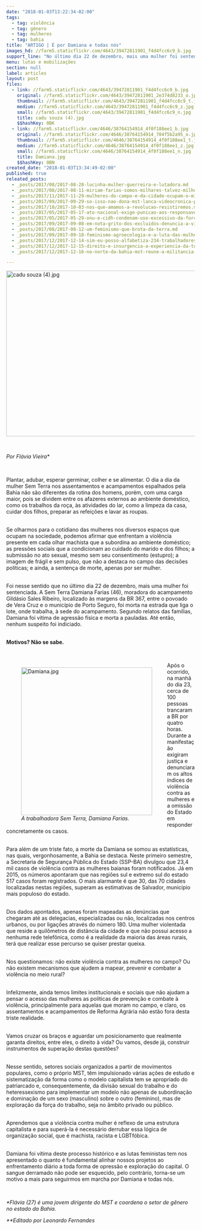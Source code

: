 ```yaml
---
date: "2018-01-03T13:22:34-02:00"
tags:
  - tag: violência
  - tag: gênero
  - tag: mulheres
  - tag: bahia
title: "ARTIGO | É por Damiana e todas nós"
images_hd: //farm5.staticflickr.com/4643/39472811901_f4d4fcc6c9_b.jpg
support_line: "No último dia 22 de dezembro, mais uma mulher foi sentenciada. A Sem Terra Damiana Farias (46), moradora do acampamento Gildásio Sales Ribeiro foi morta."
menu: lutas e mobilizações
section: null
label: articles
layout: post
files:
  - link: //farm5.staticflickr.com/4643/39472811901_f4d4fcc6c9_b.jpg
    original: //farm5.staticflickr.com/4643/39472811901_2e374d8233_o.jpg
    thumbnail: //farm5.staticflickr.com/4643/39472811901_f4d4fcc6c9_t.jpg
    medium: //farm5.staticflickr.com/4643/39472811901_f4d4fcc6c9_z.jpg
    small: //farm5.staticflickr.com/4643/39472811901_f4d4fcc6c9_n.jpg
    title: cadu souza (4).jpg
    $$hashKey: 0BK
  - link: //farm5.staticflickr.com/4646/38764154914_4f0f188ee1_b.jpg
    original: //farm5.staticflickr.com/4646/38764154914_704f5b2a95_o.jpg
    thumbnail: //farm5.staticflickr.com/4646/38764154914_4f0f188ee1_t.jpg
    medium: //farm5.staticflickr.com/4646/38764154914_4f0f188ee1_z.jpg
    small: //farm5.staticflickr.com/4646/38764154914_4f0f188ee1_n.jpg
    title: Damiana.jpg
    $$hashKey: 0BN
created_date: "2018-01-03T13:34:49-02:00"
published: true
releated_posts:
  - _posts/2017/08/2017-08-28-lucinha-mulher-guerreira-e-lutadora.md
  - _posts/2017/08/2017-08-11-miriam-farias-somos-milhares-talvez-milhoes-de-margaridas.md
  - _posts/2017/11/2017-11-29-mulheres-do-campo-e-da-cidade-ocupam-o-ministerio-publico-em-joao-pessoa.md
  - _posts/2017/09/2017-09-29-so-isso-nao-dona-mst-lanca-videocronica-para-debater-violencia-domestica.md
  - _posts/2017/10/2017-10-03-nos-que-amamos-a-revolucao-resistiremos.md
  - _posts/2017/05/2017-05-17-ato-nacional-exige-punicao-aos-responsaveis-pela-violencia-no-campo.md
  - _posts/2017/05/2017-05-29-onu-e-cidh-condenam-uso-excessivo-da-forca-durante-manifestacoes-no-brasil.md
  - _posts/2017/09/2017-09-08-em-nota-grito-dos-excluidos-denuncia-a-violencia-usada-contra-manifestantes-no-rn.md
  - _posts/2017/08/2017-08-12-um-feminismo-que-brota-da-terra.md
  - _posts/2017/09/2017-09-18-feminismo-agroecologia-e-a-luta-das-mulheres-norteiam-os-debates-do-2o-dia-o-x-congresso-de-agroecologia.md
  - _posts/2017/12/2017-12-14-sim-eu-posso-alfabetiza-234-trabalhadores-sem-terra-no-extremo-sul-da-bahia.md
  - _posts/2017/12/2017-12-15-direito-e-insurgencia-a-experiencia-da-turma-eugenio-lyra-eternizada-em-um-livro.md
  - _posts/2017/12/2017-12-16-no-norte-da-bahia-mst-reune-a-militancia-e-debate-os-desafios-para-2018.md

---
```

<p><img alt="cadu souza (4).jpg" height="442" src="//farm5.staticflickr.com/4643/39472811901_f4d4fcc6c9_b.jpg" width="700" /></p>

<p>&nbsp;</p>

<p><em>Por Fl&aacute;via Vieira*</em></p>

<p>&nbsp;</p>

<p>Plantar, adubar, esperar germinar, colher e se alimentar. O dia a dia da mulher Sem Terra nos assentamentos e acampamentos espalhados pela Bahia n&atilde;o s&atilde;o diferentes da rotina dos homens, por&eacute;m, com uma carga maior, pois se dividem entre os afazeres externos ao ambiente dom&eacute;stico, como os trabalhos da ro&ccedil;a, &agrave;s atividades do lar, como a limpeza da casa, cuidar dos filhos, preparar as refei&ccedil;&otilde;es e lavar as roupas.</p>

<p><br />
Se olharmos para o cotidiano das mulheres nos diversos espa&ccedil;os que ocupam na sociedade, podemos afirmar que enfrentam a viol&ecirc;ncia presente em cada olhar machista que a subordina ao ambiente dom&eacute;stico; as press&otilde;es sociais que a condicionam ao cuidado do marido e dos filhos; a submiss&atilde;o no ato sexual, mesmo sem seu consentimento (estupro); a imagem de fr&aacute;gil e sem pulso, que n&atilde;o a destaca no campo das decis&otilde;es pol&iacute;ticas; e ainda, a senten&ccedil;a de morte, apenas por ser mulher.</p>

<p><br />
Foi nesse sentido que no &uacute;ltimo dia 22 de dezembro, mais uma mulher foi sentenciada. A Sem Terra Damiana Farias (46), moradora do acampamento Gild&aacute;sio Sales Ribeiro, localizado &agrave;s margens da BR 367, entre o povoado de Vera Cruz e o munic&iacute;pio de Porto Seguro, foi morta na estrada que liga o lote, onde trabalha, &agrave; sede do acampamento. Segundo relatos das fam&iacute;lias, Damiana foi v&iacute;tima de agress&atilde;o f&iacute;sica e morta a pauladas. At&eacute; ent&atilde;o, nenhum suspeito foi indiciado.</p>

<p><br />
<strong>Motivos? N&atilde;o se sabe.</strong></p>

<p>&nbsp;</p>

<figure class="image" style="float:left"><img alt="Damiana.jpg" height="394" src="//farm5.staticflickr.com/4646/38764154914_4f0f188ee1_b.jpg" width="350" />
<figcaption><em>A trabalhadora Sem Terra, Damiana Farias.</em></figcaption>
</figure>

<p>Ap&oacute;s o ocorrido, na manh&atilde; do dia 23, cerca de 100 pessoas trancaram a BR por quatro horas. Durante a manifesta&ccedil;&atilde;o exigiram justi&ccedil;a e denunciaram os altos &iacute;ndices de viol&ecirc;ncia contra as mulheres e a omiss&atilde;o do Estado em responder concretamente os casos.</p>

<p><br />
Para al&eacute;m de um triste fato, a morte da Damiana se somou as estat&iacute;sticas, nas quais, vergonhosamente, a Bahia se destaca. Neste primeiro semestre, a Secretaria de Seguran&ccedil;a P&uacute;blica do Estado (SSP-BA) divulgou que 23,4 mil casos de viol&ecirc;ncia contra as mulheres baianas foram notificados. J&aacute; em 2015, os n&uacute;meros apontaram que nas regi&otilde;es sul e extremo sul do estado 517 casos foram registrados. O mais alarmante &eacute; que 30, das 70 cidades localizadas nestas regi&otilde;es, superam as estimativas de Salvador, munic&iacute;pio mais populoso do estado.</p>

<p><br />
Dos dados apontados, apenas foram mapeadas as den&uacute;ncias que chegaram at&eacute; as delegacias, especializadas ou n&atilde;o, localizadas nos centros urbanos, ou por liga&ccedil;&otilde;es atrav&eacute;s do n&uacute;mero 180. Uma mulher violentada que reside a quil&ocirc;metros de dist&acirc;ncia da cidade e que n&atilde;o possui acesso a nenhuma rede telef&ocirc;nica, como &eacute; a realidade da maioria das &aacute;reas rurais, ter&aacute; que realizar esse percurso se quiser prestar queixa.</p>

<p><br />
Nos questionamos: n&atilde;o existe viol&ecirc;ncia contra as mulheres no campo? Ou n&atilde;o existem mecanismos que ajudem a mapear, prevenir e combater a viol&ecirc;ncia no meio rural?</p>

<p><br />
Infelizmente, ainda temos limites institucionais e sociais que n&atilde;o ajudam a pensar o acesso das mulheres as pol&iacute;ticas de preven&ccedil;&atilde;o e combate &agrave; viol&ecirc;ncia, principalmente para aquelas que moram no campo, e claro, os assentamentos e acampamentos de Reforma Agr&aacute;ria n&atilde;o est&atilde;o fora desta triste realidade.</p>

<p><br />
Vamos cruzar os bra&ccedil;os e aguardar um posicionamento que realmente garanta direitos, entre eles, o direito &agrave; vida? Ou vamos, desde j&aacute;, construir instrumentos de supera&ccedil;&atilde;o destas quest&otilde;es?</p>

<p><br />
Nesse sentido, setores sociais organizados a partir de movimentos populares, como o pr&oacute;prio MST, t&ecirc;m impulsionado v&aacute;rias a&ccedil;&otilde;es de estudo e sistematiza&ccedil;&atilde;o da forma como o modelo capitalista tem se apropriado do patriarcado e, consequentemente, da divis&atilde;o sexual do trabalho e do heteressexismo para implementar um modelo n&atilde;o apenas de subordina&ccedil;&atilde;o e domina&ccedil;&atilde;o de um sexo (masculino) sobre o outro (feminino), mas de explora&ccedil;&atilde;o da for&ccedil;a do trabalho, seja no &acirc;mbito privado ou p&uacute;blico.</p>

<p><br />
Aprendemos que a viol&ecirc;ncia contra mulher &eacute; reflexo de uma estrutura capitalista e para super&aacute;-la &eacute; necess&aacute;rio derrubar essa l&oacute;gica de organiza&ccedil;&atilde;o social, que &eacute; machista, racista e LGBTf&oacute;bica.</p>

<p><br />
Damiana foi v&iacute;tima deste processo hist&oacute;rico e as lutas feministas tem nos apresentado o quanto &eacute; fundamental alinhar nossos projetos ao enfrentamento di&aacute;rio a toda forma de opress&atilde;o e explora&ccedil;&atilde;o do capital. O sangue derramado n&atilde;o pode ser esquecido, pelo contr&aacute;rio, torna-se um motivo a mais para seguirmos em marcha por Damiana e todas n&oacute;s.&nbsp;&nbsp;</p>

<p>&nbsp;</p>

<p><em>*Fl&aacute;via (27) &eacute; uma jovem dirigente do MST e coordena o setor de g&ecirc;nero no estado da Bahia. </em></p>

<p><em>**Editado por Leonardo Fernandes</em></p>
